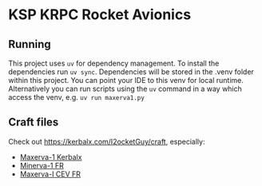 # KSP KRPC Rocket Avionics

## Running

This project uses `uv` for dependency management. To install the dependencies run `uv sync`. 
Dependencies will be stored in the .venv folder within this project. You can point your IDE to this venv for local runtime.
Alternatively you can run scripts using the `uv` command in a way which access the venv, e.g. `uv run maxerva1.py`

## Craft files

Check out https://kerbalx.com/I2ocketGuy/craft, especially:

- [Maxerva-1 Kerbalx](https://kerbalx.com/I2ocketGuy/Maxerva-I-Kerbalx)
- [Minerva-1 FR](https://kerbalx.com/I2ocketGuy/Minerva-I-FR)
- [Maxerva-I CEV FR](https://kerbalx.com/I2ocketGuy/Maxerva-I-CEV-FR)